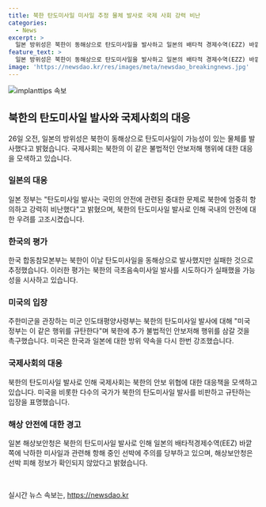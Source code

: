 ```yaml
---
title: 북한 탄도미사일 미사일 추정 물체 발사로 국제 사회 강력 비난
categories:
  - News
excerpt: >
  일본 방위성은 북한이 동해상으로 탄도미사일을 발사하고 일본의 배타적 경제수역(EZZ) 바깥에 낙하했다고 발표했다. 한국 합동참모본부는 북한의 미사일이 실패한 것으로 추정하고, 주한미군은 이를 규탄하며 추가 불법적인 안보저해 행위를 경고했다. 이번 사건으로 한국과 일본, 그리고 미국의 방위 약속이 다시 한 번 강조되었다.
feature_text: >
  일본 방위성은 북한이 동해상으로 탄도미사일을 발사하고 일본의 배타적 경제수역(EZZ) 바깥에 낙하했다고 발표했다. 한국 합동참모본부는 북한의 미사일이 실패한 것으로 추정하고, 주한미군은 이를 규탄하며 추가 불법적인 안보저해 행위를 경고했다. 이번 사건으로 한국과 일본, 그리고 미국의 방위 약속이 다시 한 번 강조되었다.
image: 'https://newsdao.kr/res/images/meta/newsdao_breakingnews.jpg'
---
```


<p><img src="https://newsdao.kr/res/images/meta/newsdao_breakingnews.jpg" alt="implanttips 속보" /></p>

<h2 data-ke-size="size26">북한의 탄도미사일 발사와 국제사회의 대응</h2>

<p data-ke-size="size16">26일 오전, 일본의 방위성은 북한이 동해상으로 탄도미사일이 가능성이 있는 물체를 발사했다고 밝혔습니다. 국제사회는 북한의 이 같은 불법적인 안보저해 행위에 대한 대응을 모색하고 있습니다.</p>

<h3>일본의 대응</h3>

<p data-ke-size="size16">일본 정부는 "탄도미사일 발사는 국민의 안전에 관련된 중대한 문제로 북한에 엄중히 항의하고 강력히 비난했다"고 밝혔으며, 북한의 탄도미사일 발사로 인해 국내의 안전에 대한 우려를 고조시켰습니다.</p>

<h3>한국의 평가</h3>

<p data-ke-size="size16">한국 합동참모본부는 북한이 이날 탄도미사일을 동해상으로 발사했지만 실패한 것으로 추정했습니다. 이러한 평가는 북한의 극초음속미사일 발사를 시도하다가 실패했을 가능성을 시사하고 있습니다.</p>

<h3>미국의 입장</h3>

<p data-ke-size="size16">주한미군을 관장하는 미군 인도태평양사령부는 북한의 탄도미사일 발사에 대해 "미국 정부는 이 같은 행위를 규탄한다"며 북한에 추가 불법적인 안보저해 행위를 삼갈 것을 촉구했습니다. 미국은 한국과 일본에 대한 방위 약속을 다시 한번 강조했습니다.</p>

<h3>국제사회의 대응</h3>

<p data-ke-size="size16">북한의 탄도미사일 발사로 인해 국제사회는 북한의 안보 위협에 대한 대응책을 모색하고 있습니다. 미국을 비롯한 다수의 국가가 북한의 탄도미사일 발사를 비판하고 규탄하는 입장을 표명했습니다.</p>

<h3>해상 안전에 대한 경고</h3>

<p data-ke-size="size16">일본 해상보안청은 북한의 탄도미사일 발사로 인해 일본의 배타적경제수역(EEZ) 바깥쪽에 낙하한 미사일과 관련해 항해 중인 선박에 주의를 당부하고 있으며, 해상보안청은 선박 피해 정보가 확인되지 않았다고 밝혔습니다.</p>

<p data-ke-size="size16">&nbsp;</p>
실시간 뉴스 속보는, <a href="https://newsdao.kr" rel="dofollow">https://newsdao.kr</a>


